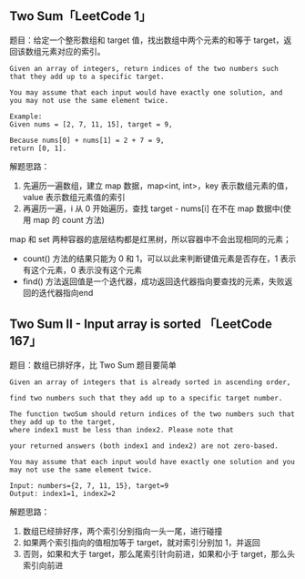 ## Two Sum「LeetCode 1」

题目：给定一个整形数组和 target 值，找出数组中两个元素的和等于 target，返回该数组元素对应的索引。

```
Given an array of integers, return indices of the two numbers such that they add up to a specific target.

You may assume that each input would have exactly one solution, and you may not use the same element twice.

Example:
Given nums = [2, 7, 11, 15], target = 9,

Because nums[0] + nums[1] = 2 + 7 = 9,
return [0, 1].
```

解题思路：

1. 先遍历一遍数组，建立 map 数据，map<int, int>，key 表示数组元素的值，value 表示数组元素值的索引
2. 再遍历一遍，i 从 0 开始遍历，查找 target - nums[i] 在不在 map 数据中(使用 map 的 count 方法)


map 和 set 两种容器的底层结构都是红黑树，所以容器中不会出现相同的元素；
* count() 方法的结果只能为 0 和 1，可以以此来判断键值元素是否存在，1 表示有这个元素，0 表示没有这个元素
* find() 方法返回值是一个迭代器，成功返回迭代器指向要查找的元素，失败返回的迭代器指向end

## Two Sum II - Input array is sorted 「LeetCode 167」

题目：数组已排好序，比 Two Sum 题目要简单

```
Given an array of integers that is already sorted in ascending order, 

find two numbers such that they add up to a specific target number.

The function twoSum should return indices of the two numbers such that they add up to the target,
where index1 must be less than index2. Please note that 

your returned answers (both index1 and index2) are not zero-based.

You may assume that each input would have exactly one solution and you may not use the same element twice.

Input: numbers={2, 7, 11, 15}, target=9
Output: index1=1, index2=2
```

解题思路：

1. 数组已经排好序，两个索引分别指向一头一尾，进行碰撞
2. 如果两个索引指向的值相加等于 target，就对索引分别加 1，并返回
3. 否则，如果和大于 target，那么尾索引针向前进，如果和小于 target，那么头索引向前进
